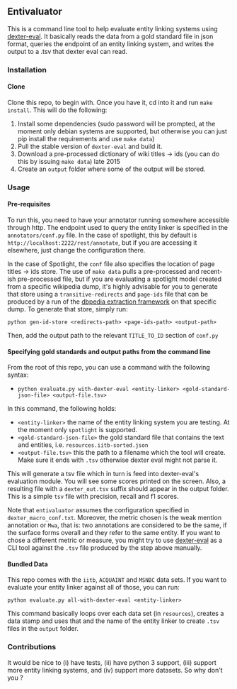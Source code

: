 ## Entivaluator

This is a command line tool to help evaluate entity linking systems using [dexter-eval](https://github.com/diegoceccarelli/dexter-eval). It basically reads the data from a gold standard file in json format, queries the endpoint of an entity linking system, and writes the output to a .tsv that dexter eval can read.

### Installation

#### Clone

Clone this repo, to begin with. Once you have it, cd into it and run `make install`.
This will do the following:

1. Install some dependencies (sudo password will be prompted, at the moment only debian systems are supported, but otherwise you can just pip install the requirements and use `make data`)
2. Pull the stable version of `dexter-eval` and build it.
3. Download a pre-processed dictionary of wiki titles -> ids (you can do this by issuing `make data`) late 2015
4. Create an `output` folder where some of the output will be stored.

### Usage

#### Pre-requisites

To run this, you need to have your annotator running somewhere accessible through http.
The endpoint used to query the entity linker is specified in the `annotators/conf.py` file.
In the case of spotlight, this by default is `http://localhost:2222/rest/annotate`,
but if you are accessing it elsewhere, just change the configuration there.

In the case of Spotlight, the `conf` file also specifies the location of page titles -> ids store.
The use of `make data` pulls a pre-processed and recent-ish pre-processed file, but if you are evaluating 
a spotlight model created from a specific wikipedia dump, it's highly advisable for you to generate that store
using a `transitive-redirects` and `page-ids` file that can be produced by a run of the [dbpedia extraction framework](https://github.com/dbpedia/extraction-framework) on that specific dump.
To generate that store, simply run:

`python gen-id-store <redirects-path> <page-ids-path> <output-path>`

Then, add the output path to the relevant `TITLE_TO_ID` section of `conf.py`

#### Specifying gold standards and output paths from the command line

From the root of this repo, you can use a command with the following syntax:

*  `python evaluate.py with-dexter-eval <entity-linker> <gold-standard-json-file> <output-file.tsv>`

In this command, the following holds:

* `<entity-linker>` the name of the entity linking system you are testing. At the moment only `spotlight` is supported.
* `<gold-standard-json-file>` the gold standard file that contains the text and entities, i.e. `resources.iitb-sorted.json`
* `<output-file.tsv>` this the path to a filename which the tool will create. Make sure it ends with `.tsv` otherwise dexter eval might not parse it.


This will generate a tsv file which in turn is feed into dexter-eval's evaluation module.
You will see some scores printed on the screen.
Also, a resulting file with a `dexter_out.tsv` suffix should appear in the output folder.
This is a simple `tsv` file with precision, recall and f1 scores.

Note that `entivaluator` assumes the configuration specified in `dexter_macro_conf.txt`. 
Moreover, the metric chosen is the weak mention annotation or `Mwa`, that is:
two annotations are considered to be the same, if the surface forms overall and they refer to the same entity.
If you want to chose a different metric or measure, you might try to use [dexter-eval](https://github.com/diegoceccarelli/dexter-eval) as a CLI tool against the `.tsv` file produced by the step above manually.


#### Bundled Data

This repo comes with the `iitb`, `ACQUAINT` and `MSNBC` data sets.
If you want to evaluate your entity linker against all of those, you can run:

`python evaluate.py all-with-dexter-eval <entity-linker>`

This command basically loops over each data set (in `resources`),
creates a data stamp and uses that and the name of the entity linker to create `.tsv` files in the `output` folder.

### Contributions

It would be nice to (i) have tests, (ii) have python 3 support, (iii) support more entity linking systems, and (iv) support more datasets. So why don't you ?

